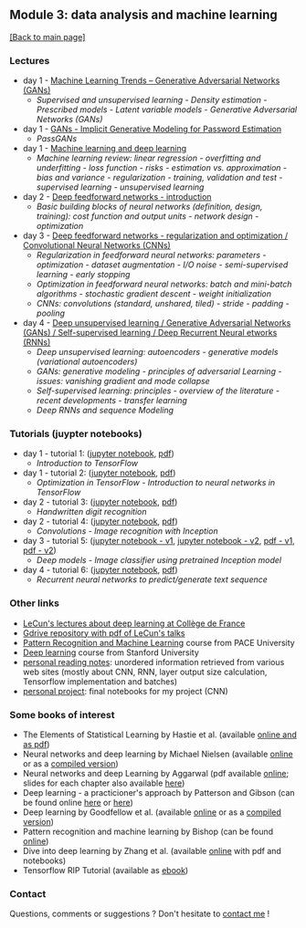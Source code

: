 ## Module 3: data analysis and machine learning

[[Back to main page]](../index.md)

### Lectures
- day 1 - [Machine Learning Trends – Generative Adversarial
Networks (GANs)](pdf_lectures/day1_talk1_2-GANS-ML-Trends-Generative-Adversarial-Networks.pdf)
    - *Supervised and unsupervised learning - Density estimation - Prescribed models - Latent variable models - Generative Adversarial Networks (GANs)*
- day 1 - [GANs - Implicit Generative Modeling for Password
Estimation](pdf_lectures/day1_talk1_2-GANS-Passwords-Implicit-Generative-Modeling-for-Password-Estimation.pdf)
    -  *PassGANs*
- day 1 - [Machine learning and deep learning](pdf_lectures/day1_talk2_3-Lecture-1_MLandDL.pdf)
    -  *Machine learning review: linear regression - overfitting and underfitting - loss function - risks - estimation vs. approximation - bias and variance - regularization - training, validation and test - supervised learning - unsupervised learning*
- day 2 - [Deep feedforward networks - introduction](pdf_lectures/day2_lecture1_3-Lecture-2-Deep_Feedforward_Networks.pdf)
    -  *Basic building blocks of neural networks (definition, design, training): cost function and output units - network design - optimization*
- day 3 - [Deep feedforward networks - regularization and optimization / Convolutional Neural Networks (CNNs)](pdf_lectures/day3_Lecture-3_Deep-Feedforward-Networks-Regularization.pdf)
    - *Regularization in feedforward neural networks: parameters - optimization - dataset augmentation - I/O noise - semi-supervised learning - early stopping*
    - *Optimization in feedforward neural networks: batch and mini-batch algorithms - stochastic gradient descent - weight initialization*
    - *CNNs: convolutions (standard, unshared, tiled) - stride - padding - pooling*
- day 4 - [Deep unsupervised learning / Generative Adversarial Networks (GANs) / Self-supervised learning / Deep Recurrent Neural etworks (RNNs)](pdf_lectures/day4_3-Lecture-4_Deep-Unsupervised-Learning.pdf)
    - *Deep unsupervised learning: autoencoders - generative models (variational autoencoders)*
    - *GANs: generative modeling - principles of adversarial Learning - issues: vanishing gradient and mode collapse*
    - *Self-supervised learning: principles - overview of the literature - recent developments - transfer learning*
    - *Deep RNNs and sequence Modeling*

 
### Tutorials (juypter notebooks)
- day 1 - tutorial 1: ([jupyter notebook](tutorials/TutorialI.ipynb), [pdf](tutorials/TutorialI.pdf))
    -  *Introduction to TensorFlow*
- day 1 - tutorial 2: ([jupyter notebook](tutorials/TutorialII.ipynb), [pdf](tutorials/TutorialII.pdf))
    - *Optimization in TensorFlow - Introduction to neural networks in TensorFlow*
- day 2 - tutorial 3: ([jupyter notebook](tutorials/TutorialIII.ipynb), [pdf](tutorials/TutorialIII.pdf))
    -  *Handwritten digit recognition*
- day 2 - tutorial 4: ([jupyter notebook](tutorials/TutorialIV.ipynb), [pdf](tutorials/TutorialIV.pdf))
    -  *Convolutions - Image recognition with Inception*
- day 3 - tutorial 5: ([jupyter notebook - v1](tutorials/TutorialV.ipynb), [jupyter notebook - v2](tutorials/Tutorial_T-V_split_solution.ipynb), [pdf -  v1](tutorials/TutorialV.pdf), [pdf - v2](tutorials/Tutorial_V_T-V_split_solution.pdf))
    - *Deep models - Image classifier using pretrained Inception model*
- day 4 - tutorial 6: ([jupyter notebook](tutorials/TutorialVI.ipynb), [pdf](tutorials/TutorialVI.pdf))
    -  *Recurrent neural networks to predict/generate text sequence*
    
### Other links
- [LeCun's lectures about deep learning at Collège de France](https://www.college-de-france.fr/site/yann-lecun/_audiovideos.htm)
- [Gdrive repository with pdf of LeCun's talks](https://drive.google.com/drive/folders/0BxKBnD5y2M8NUXhZaXBCNXE4QlE)
- [Pattern Recognition and Machine Learning](http://csis.pace.edu/~ctappert/cs855-18fall) course from PACE University
- [Deep learning](https://cs230.stanford.edu) course from Stanford University
- [personal reading notes](my_readings): unordered information retrieved from various web sites (mostly about CNN, RNN, layer output size calculation, Tensorflow implementation and batches)
- [personal project](https://github.com/mariezufferey/CAS_ADS/tree/master/module3/mz_cnn): final notebooks for my project (CNN)

### Some books of interest
- The Elements of Statistical Learning by Hastie et al. (available [online and as pdf](http://www.web.stanford.edu/~hastie/ElemStatLearn))
- Neural networks and deep learning by Michael Nielsen (available [online](http://neuralnetworksanddeeplearning.com) or as a [compiled version](https://github.com/antonvladyka/neuralnetworksanddeeplearning.com.pdf))
- Neural networks and deep Learning by Aggarwal (pdf available [online](https://rd.springer.com/book/10.1007/978-3-319-94463-0); slides for each chapter also available [here](http://www.charuaggarwal.net/neural.htm))
- Deep learning - a practicioner's approach by Patterson and Gibson (can be found online [here](http://csis.pace.edu/~ctappert/cs855-18fall/DeepLearningPractitionersApproach.pdf) or [here](https://github.com/changwookjun/StudyBook/blob/master/DeepLearningBooks/Deep%20Learning%20-%20Josh%20Patterson%20%26%20Adam%20Gibson.pdf))
- Deep learning by Goodfellow et al. (available [online](http://www.deeplearningbook.org) or as a [compiled version](https://github.com/janishar/mit-deep-learning-book-pdf))
- Pattern recognition and machine learning by Bishop (can be found [online](http://users.isr.ist.utl.pt/~wurmd/Livros/school/Bishop%20-%20Pattern%20Recognition%20And%20Machine%20Learning%20-%20Springer%20%202006.pdf))
- Dive into deep learning by Zhang et al. (available [online](https://d2l.ai/index.html) with pdf and notebooks)
- Tensorflow RIP Tutorial (available as [ebook](https://riptutorial.com/ebook/tensorflow))

### Contact
Questions, comments or suggestions ? Don't hesitate to [contact me](mailto:zufferey.marie@bluewin.ch) !

<!--### Off-topic advertising
Last but most importantly, support the [GRAAL](http://graal-defenseanimale.org) !
-->
